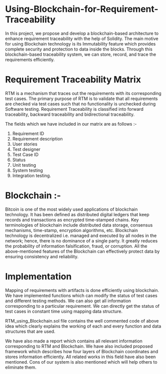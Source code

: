 # Using-Blockchain-for-Requirement-Traceability

In this project, we propose and develop a blockchain-based architecture to enhance requirement traceability with the help of Solidity. The main motive for using Blockchain technology is its Immutability feature which provides complete security and protection to data inside the blocks.  Through this blockchain-based traceability system, we can store, record, and trace the requirements efficiently.

# Requirement Traceability Matrix

RTM is a mechanism that traces out the requirements with its corresponding test cases. The primary purpose of RTM is to validate that all requirements are checked via test cases such that no functionality is unchecked during Software testing. Requirement Traceability is classified into forward traceability, backward traceability and bidirectional traceability.

The fields which we have included in our matrix are as follows :-
1. Requirement ID
2. Requirement description
3. User stories
4. Test designer
5. Test Case ID
6. Status
7. Unit testing
8. System testing
9. Integration testing.

# Blockchain :-

Bitcoin is one of the most widely used applications of blockchain technology. It has been defined as distributed digital ledgers that keep records and transactions as encrypted time-stamped chains. Key terminologies of blockchain include distributed data storage, consensus mechanisms, time-stamp, encryption algorithms, etc. Blockchain technology is decentralized i.e. managed and executed by all nodes in the network; hence, there is no dominance of a single party. It greatly reduces the probability of information falsification, fraud, or corruption. All the above-mentioned features of the Blockchain can effectively protect data by ensuring consistency and reliability.

# Implementation

Mapping of requirements with artifacts is done efficiently using blockchain. We have implemented functions which can modify the status of test cases and different testing methods. We can also get all information corresponding to a particular requirement. We can directly get the status of test cases in constant time using mapping data structure.

RTM_using_Blockchain.sol file contains the well commented code of above idea which clearly explains the working of each and every function and data structures that are used.

We have also made a report which contains all relevant information corresponding to RTM and Blockchain. We have also included proposed framework which describes how four layers of Blockchain coordinates and stores information efficiently. All related works in this field have also been mentioned. Cons of our system is also mentioned which will help others to eliminate them.


